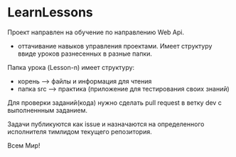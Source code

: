 # LearnLessons

Проект направлен на обучение по направлению Web Api. 
+ оттачивание навыков управления проектами.
Имеет структуру ввиде уроков разнесенных в разные папки.

Папка урока (Lesson-n) имеет структуру:
- корень --> файлы и информация для чтения
- папка src --> практика (приложение для тестирования своих знаний)

Для проверки заданий(кода) нужно сделать pull request в ветку dev с выполненнным заданием.

Задачи публикуются как issue и назначаются на определенного исполнителя тимлидом текущего репозитория.

Всем Мир!
